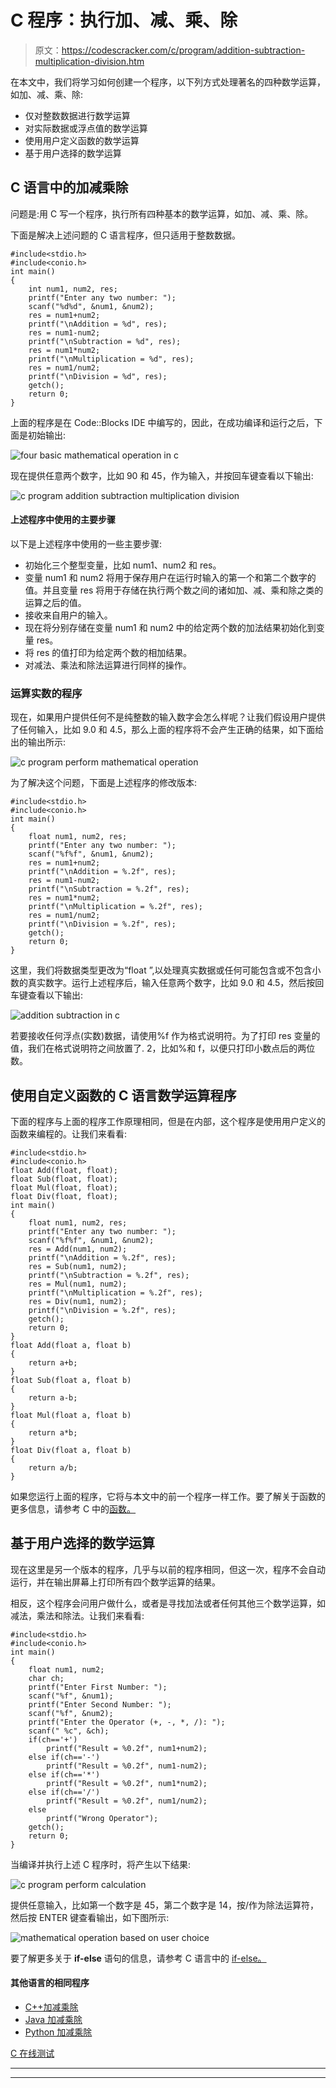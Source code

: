 # C 程序：执行加、减、乘、除

> 原文：<https://codescracker.com/c/program/addition-subtraction-multiplication-division.htm>

在本文中，我们将学习如何创建一个程序，以下列方式处理著名的四种数学运算，如加、减、乘、除:

*   仅对整数数据进行数学运算
*   对实际数据或浮点值的数学运算
*   使用用户定义函数的数学运算
*   基于用户选择的数学运算

## C 语言中的加减乘除

问题是:用 C 写一个程序，执行所有四种基本的数学运算，如加、减、乘、除。

下面是解决上述问题的 C 语言程序，但只适用于整数数据。

```
#include<stdio.h>
#include<conio.h>
int main()
{
    int num1, num2, res;
    printf("Enter any two number: ");
    scanf("%d%d", &num1, &num2);
    res = num1+num2;
    printf("\nAddition = %d", res);
    res = num1-num2;
    printf("\nSubtraction = %d", res);
    res = num1*num2;
    printf("\nMultiplication = %d", res);
    res = num1/num2;
    printf("\nDivision = %d", res);
    getch();
    return 0;
}
```

上面的程序是在 Code::Blocks IDE 中编写的，因此，在成功编译和运行之后，下面是初始输出:

![four basic mathematical operation in c](img/5d9cb5d0d3cf55e8672533462cb3d391.png)

现在提供任意两个数字，比如 90 和 45，作为输入，并按回车键查看以下输出:

![c program addition subtraction multiplication division](img/2527936d747c02ce8100b338f2edd878.png)

#### 上述程序中使用的主要步骤

以下是上述程序中使用的一些主要步骤:

*   初始化三个整型变量，比如 num1、num2 和 res。
*   变量 num1 和 num2 将用于保存用户在运行时输入的第一个和第二个数字的值。并且变量 res 将用于存储在执行两个数之间的诸如加、减、乘和除之类的运算之后的值。
*   接收来自用户的输入。
*   现在将分别存储在变量 num1 和 num2 中的给定两个数的加法结果初始化到变量 res。
*   将 res 的值打印为给定两个数的相加结果。
*   对减法、乘法和除法运算进行同样的操作。

### 运算实数的程序

现在，如果用户提供任何不是纯整数的输入数字会怎么样呢？让我们假设用户提供了任何输入，比如 9.0 和 4.5，那么上面的程序将不会产生正确的结果，如下面给出的输出所示:

![c program perform mathematical operation](img/8c7d0a1f9c20706bb3adbdf974cce6d8.png)

为了解决这个问题，下面是上述程序的修改版本:

```
#include<stdio.h>
#include<conio.h>
int main()
{
    float num1, num2, res;
    printf("Enter any two number: ");
    scanf("%f%f", &num1, &num2);
    res = num1+num2;
    printf("\nAddition = %.2f", res);
    res = num1-num2;
    printf("\nSubtraction = %.2f", res);
    res = num1*num2;
    printf("\nMultiplication = %.2f", res);
    res = num1/num2;
    printf("\nDivision = %.2f", res);
    getch();
    return 0;
}
```

这里，我们将数据类型更改为“float ”,以处理真实数据或任何可能包含或不包含小数的真实数字。运行上述程序后，输入任意两个数字，比如 9.0 和 4.5，然后按回车键查看以下输出:

![addition subtraction in c](img/1dff048ab6682048c8e8d27f37ac5898.png)

若要接收任何浮点(实数)数据，请使用%f 作为格式说明符。为了打印 res 变量的值，我们在格式说明符之间放置了. 2，比如%和 f，以便只打印小数点后的两位数。

## 使用自定义函数的 C 语言数学运算程序

下面的程序与上面的程序工作原理相同，但是在内部，这个程序是使用用户定义的函数来编程的。让我们来看看:

```
#include<stdio.h>
#include<conio.h>
float Add(float, float);
float Sub(float, float);
float Mul(float, float);
float Div(float, float);
int main()
{
    float num1, num2, res;
    printf("Enter any two number: ");
    scanf("%f%f", &num1, &num2);
    res = Add(num1, num2);
    printf("\nAddition = %.2f", res);
    res = Sub(num1, num2);
    printf("\nSubtraction = %.2f", res);
    res = Mul(num1, num2);
    printf("\nMultiplication = %.2f", res);
    res = Div(num1, num2);
    printf("\nDivision = %.2f", res);
    getch();
    return 0;
}
float Add(float a, float b)
{
    return a+b;
}
float Sub(float a, float b)
{
    return a-b;
}
float Mul(float a, float b)
{
    return a*b;
}
float Div(float a, float b)
{
    return a/b;
}
```

如果您运行上面的程序，它将与本文中的前一个程序一样工作。要了解关于函数的更多信息，请参考 C 中的[函数。](/c/c-functions.htm)

## 基于用户选择的数学运算

现在这里是另一个版本的程序，几乎与以前的程序相同，但这一次，程序不会自动运行，并在输出屏幕上打印所有四个数学运算的结果。

相反，这个程序会问用户做什么，或者是寻找加法或者任何其他三个数学运算，如减法，乘法和除法。让我们来看看:

```
#include<stdio.h>
#include<conio.h>
int main()
{
    float num1, num2;
    char ch;
    printf("Enter First Number: ");
    scanf("%f", &num1);
    printf("Enter Second Number: ");
    scanf("%f", &num2);
    printf("Enter the Operator (+, -, *, /): ");
    scanf(" %c", &ch);
    if(ch=='+')
        printf("Result = %0.2f", num1+num2);
    else if(ch=='-')
        printf("Result = %0.2f", num1-num2);
    else if(ch=='*')
        printf("Result = %0.2f", num1*num2);
    else if(ch=='/')
        printf("Result = %0.2f", num1/num2);
    else
        printf("Wrong Operator");
    getch();
    return 0;
}
```

当编译并执行上述 C 程序时，将产生以下结果:

![c program perform calculation](img/f0ffda49b88dc9746106d3ee57aa579a.png)

提供任意输入，比如第一个数字是 45，第二个数字是 14，按/作为除法运算符，然后按 ENTER 键查看输出，如下图所示:

![mathematical operation based on user choice](img/809dccf615eee488171badef5efd276f.png)

要了解更多关于 **if-else** 语句的信息，请参考 C 语言中的 [if-else。](/c/c-if-statement.htm)

#### 其他语言的相同程序

*   [C++加减乘除](/cpp/program/addition-subtraction-multiplication-division.htm)
*   [Java 加减乘除](/java/program/addition-subtraction-multiplication-division.htm)
*   [Python 加减乘除](/python/program/python-program-addition-subtraction-multiplication-division.htm)

[C 在线测试](/exam/showtest.php?subid=2)

* * *

* * *